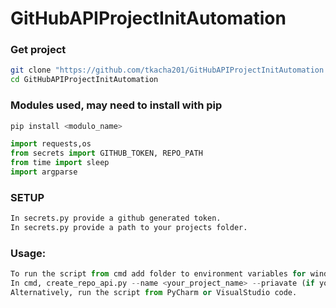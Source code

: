 # GitHubAPIProjectInitAutomation

### Get project
```bash
git clone "https://github.com/tkacha201/GitHubAPIProjectInitAutomation.git"
cd GitHubAPIProjectInitAutomation
```


### Modules used, may need to install with pip
```python
pip install <modulo_name>

import requests,os
from secrets import GITHUB_TOKEN, REPO_PATH
from time import sleep
import argparse
```


### SETUP 
```python
In secrets.py provide a github generated token.
In secrets.py provide a path to your projects folder.
```

### Usage:
```python
To run the script from cmd add folder to environment variables for windows.
In cmd, create_repo_api.py --name <your_project_name> --priavate (if you want a private repo)
Alternatively, run the script from PyCharm or VisualStudio code.
```
